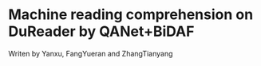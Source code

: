 # Machine reading comprehension on DuReader by QANet+BiDAF

Writen by Yanxu, FangYueran and ZhangTianyang
